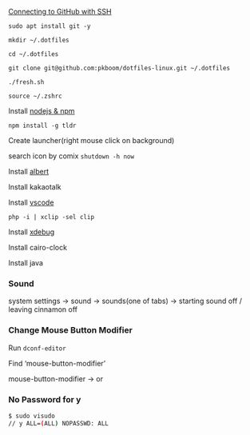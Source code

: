 [Connecting to GitHub with SSH](https://docs.github.com/en/free-pro-team@latest/github/authenticating-to-github/connecting-to-github-with-ssh)

`sudo apt install git -y`

`mkdir ~/.dotfiles`

`cd ~/.dotfiles`

`git clone git@github.com:pkboom/dotfiles-linux.git ~/.dotfiles`

`./fresh.sh`

`source ~/.zshrc`

Install [nodejs & npm](https://github.com/nodesource/distributions/blob/master/README.md)

`npm install -g tldr`

Create launcher(right mouse click on background)

search icon by comix
`shutdown -h now`

Install [albert](https://albertlauncher.github.io/docs/installing)

Install kakaotalk

Install [vscode](https://code.visualstudio.com/download)

`php -i | xclip -sel clip`

Install [xdebug](https://xdebug.org/wizard.php)

Install cairo-clock

Install java

### Sound

system settings → sound → sounds(one of tabs) → starting sound off / leaving cinnamon off

### Change Mouse Button Modifier

Run `dconf-editor`

Find ‘mouse-button-modifier’

mouse-button-modifier -> <super> or <meta>

### No Password for y

```bash
$ sudo visudo
// y ALL=(ALL) NOPASSWD: ALL
```
